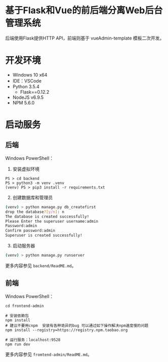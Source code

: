 # 基于Flask和Vue的前后端分离Web后台管理系统

后端使用Flask提供HTTP API，前端则基于 vueAdmin-template 模板二次开发。

# 开发环境

- Windows 10 x64
- IDE：VSCode
- Python 3.5.4
    - Flask==0.12.2
- NodeJS v6.9.5
- NPM 5.6.0

# 启动服务

## 后端

Windows PowerShell：

1. 安装虚拟环境

```
PS > cd backend
PS > python3 -m venv .venv
(venv) PS > pip3 install -r requirements.txt
```
2. 创建数据库和管理员

```sh
(venv) > python manage.py db_createfirst
drop the database?[y/n]: n
The database is created successfully!
Please Enter the superuser username:admin
Password:admin
Confirm password:admin
Superuser is created successfully!
```

3. 启动服务器

```sh
(venv) > python manage.py runserver
```

更多内容参见 `backend/ReadME.md`。

## 前端

Windows PowerShell：

```
cd frontend-admin

# 安装依赖包
npm install
# 建议不要用cnpm  安装有各种诡异的bug 可以通过如下操作解决npm速度慢的问题
npm install --registry=https://registry.npm.taobao.org

# 运行服务：localhost:9528
npm run dev
```

更多内容参见 `fromtend-admin/ReadME.md`。

